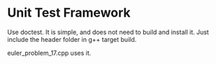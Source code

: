 # Unit Test Framework
Use doctest.
It is simple, and does not need to build and install it.
Just include the header folder in g++ target build.

euler_problem_17.cpp uses it.
